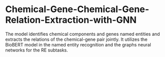 # Chemical-Gene-Chemical-Gene-Relation-Extraction-with-GNN
The model identifies chemical components and genes named entities and extracts the relations of the chemical-gene pair jointly. It utilizes the BioBERT model in the named entity recognition and the graphs neural networks for the  RE subtasks. 
